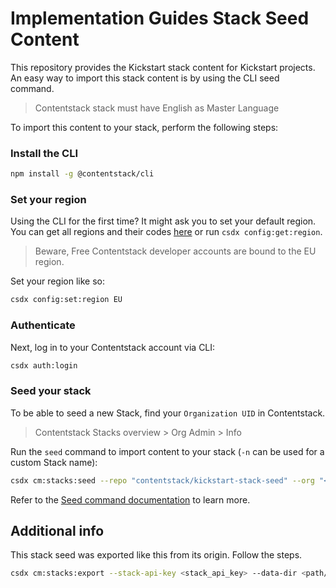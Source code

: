 # Implementation Guides Stack Seed Content

This repository provides the Kickstart stack content for Kickstart projects. An easy way to import this stack content is by using the CLI seed command.

> Contentstack stack must have English as Master Language

To import this content to your stack, perform the following steps:

### Install the CLI

```bash
npm install -g @contentstack/cli
```

### Set your region

Using the CLI for the first time? It might ask you to set your default region.
You can get all regions and their codes [here](https://www.contentstack.com/docs/developers/cli/configure-regions-in-the-cli) or run `csdx config:get:region`.

> Beware, Free Contentstack developer accounts are bound to the EU region.

Set your region like so:

```bash
csdx config:set:region EU
```

### Authenticate

Next, log in to your Contentstack account via CLI:

```bash
csdx auth:login
```

### Seed your stack

To be able to seed a new Stack, find your `Organization UID` in Contentstack.

> Contentstack Stacks overview > Org Admin > Info

Run the `seed` command to import content to your stack (`-n` can be used for a custom Stack name):

```bash
csdx cm:stacks:seed --repo "contentstack/kickstart-stack-seed" --org "<YOUR_ORG_UID>" -n "Kickstart"
```

Refer to the [Seed command documentation](https://www.contentstack.com/docs/developers/cli/import-content-using-the-seed-command/) to learn more.

## Additional info

This stack seed was exported like this from its origin. Follow the steps.

```bash
csdx cm:stacks:export --stack-api-key <stack_api_key> --data-dir <path/to/export/destination>
```
